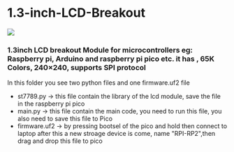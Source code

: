 # 1.3-inch-LCD-Breakout

<img src= "https://github.com/sbcshop/1.3-inch-LCD-Breakout/blob/main/images/1.3inchLCDBreakout.png" />

### 1.3inch LCD breakout Module for microcontrollers eg: Raspberry pi, Arduino and raspberry pi pico etc. it has , 65K Colors, 240×240, supports SPI protocol

In this folder you see two python files and one firmware.uf2 file
 * st7789.py -> this file contain the library of the lcd module, save the file in the raspberry pi pico
 * main.py   -> this file contain the main code, you need to run this file, you also need to save this file to Pico
 * firmware.uf2 -> by pressing bootsel of the pico and hold then connect to laptop after this a new stroage device is come, name "RPI-RP2",then  drag and drop this file to pico
